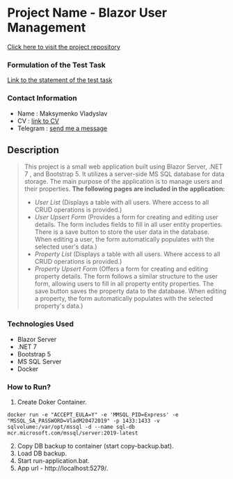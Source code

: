 # Project Name - Blazor User Management
[Click here to visit the project repository](https://github.com/VladMak11/TestTaskDevBlazorMaksymenko)

### Formulation of the Test Task
[Link to the statement of the test task](https://github.com/VladMak11/TestTaskDevBlazorMaksymenko/tree/main/TechnicalTaskDescription)

### Contact Information
- Name : Maksymenko Vladyslav
- CV : [link to CV](https://drive.google.com/file/d/1MSJBEHmWgQlJQ49KGeu0O-dzIlnv6jdL/view?usp=share_link)
- Telegram : [send me a message ](https://t.me/victory1105)

## Description
> This project is a small web application built using Blazor Server, .NET 7 , and Bootstrap 5. It utilizes a server-side MS SQL database for data storage. The main purpose of the application is to manage users and their properties.
**The following pages are included in the application:**
> * _User List_
(Displays a table with all users. Where access to all CRUD operations is provided.)
> * _User Upsert Form_
(Provides a form for creating and editing user details. The form includes fields to fill in all user entity properties. There is a save button to store the user data in the database. When editing a user, the form automatically populates with the selected user's data.)
> * _Property List_
(Displays a table with all users. Where access to all CRUD operations is provided.)
> * _Property Upsert Form_
(Offers a form for creating and editing property details. The form follows a similar structure to the user form, allowing users to fill in all property entity properties. The save button saves the property data to the database. When editing a property, the form automatically populates with the selected property's data.)

### Technologies Used
- Blazor Server
- .NET 7
- Bootstrap 5
- MS SQL Server
- Docker
 
### How to Run?
1. Create Doker Container.

```
docker run -e "ACCEPT_EULA=Y" -e 'MMSQL_PID=Express' -e "MSSQL_SA_PASSWORD=VladM20472019" -p 1433:1433 -v sqlvolume:/var/opt/mssql -d --name sql-db mcr.microsoft.com/mssql/server:2019-latest 
```
2.  Copy DB backup to container (start copy-backup.bat).
3.  Load DB backup.
4.  Start run-application.bat.
5.  App url - http://localhost:5279/.